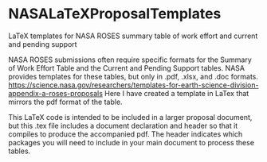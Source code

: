 # NASALaTeXProposalTemplates
LaTeX templates for NASA ROSES summary table of work effort and current and pending support

NASA ROSES submissions often require specific formats for the Summary of Work Effort Table and the Current and Pending Support tables. NASA provides templates for these tables, but only in .pdf, .xlsx, and .doc formats. https://science.nasa.gov/researchers/templates-for-earth-science-division-appendix-a-roses-proposals Here I have created a template in LaTex that mirrors the pdf format of the table.

This LaTeX code is intended to be included in a larger proposal document, but this .tex file includes a document declaration and header so that it compiles to produce the accompanied pdf. The header indicates which packages you will need to include in your main document to process these tables.
